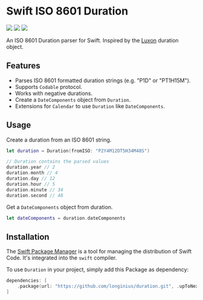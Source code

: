 # Swift ISO 8601 Duration

![](https://img.shields.io/badge/Swift-5.5-orange?style=flat&color=F05138)
![](https://img.shields.io/badge/Swift%20Package%20Manager-compatible-orange?style=flat&color=F05138)
![](https://img.shields.io/badge/Platform-iOS%20macOS%20tvOS%20watchOS-green?style=flat)

An ISO 8601 Duration parser for Swift. Inspired by the [Luxon](https://moment.github.io/luxon) duration object.


## Features

* Parses ISO 8601 formatted duration strings (e.g. "P1D" or "PT1H15M").
* Supports `Codable` protocol.
* Works with negative durations.
* Create a `DateComponents` object from `Duration`.
* Extensions for `Calendar` to use `Duration` like `DateComponents`.

## Usage

Create a duration from an ISO 8601 string.
```swift
let duration = Duration(fromISO: "P2Y4M12DT5H34M48S")

// Duration contains the parsed values
duration.year // 2
duration.month // 4
duration.day // 12
duration.hour // 5
duration.minute // 34
duration.second // 48
```

Get a `DateComponents` object from duration.
```swift
let dateComponents = duration.dateComponents
```


## Installation

The [Swift Package Manager](https://www.swift.org/package-manager/) is a tool for managing the distribution of Swift Code. It's integrated into the `swift` compiler. 

To use `Duration` in your project, simply add this Package as dependency:
```swift
dependencies: [
    .package(url: "https://github.com/longinius/duration.git", .upToNextMajor(from: "1.0.0"))
]
```